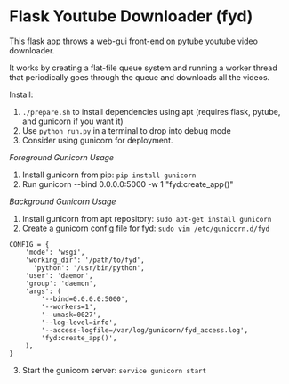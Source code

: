 # Flask Youtube Downloader (fyd)

This flask app throws a web-gui front-end on pytube youtube video downloader. 

It works by creating a flat-file queue system and running a worker thread that periodically goes through the queue and downloads all the videos.

Install:
 1. `./prepare.sh` to install dependencies using apt (requires flask, pytube, and gunicorn if you want it)
 2. Use `python run.py` in a terminal to drop into debug mode
 3. Consider using gunicorn for deployment. 

*Foreground Gunicorn Usage*
 1. Install gunicorn from pip: `pip install gunicorn`
 2. Run gunicorn --bind 0.0.0.0:5000 -w 1 "fyd:create_app()"

*Background Gunicorn Usage*
 1. Install gunicorn from apt repository: `sudo apt-get install gunicorn`
 2. Create a gunicorn config file for fyd: `sudo vim /etc/gunicorn.d/fyd`
```
CONFIG = {
    'mode': 'wsgi',
    'working_dir': '/path/to/fyd',
      'python': '/usr/bin/python',
    'user': 'daemon',
    'group': 'daemon',
    'args': (
        '--bind=0.0.0.0:5000',
        '--workers=1',
        '--umask=0027',
        '--log-level=info',
        '--access-logfile=/var/log/gunicorn/fyd_access.log',
        'fyd:create_app()',
    ),
}
```

 3. Start the gunicorn server: `service gunicorn start` 
